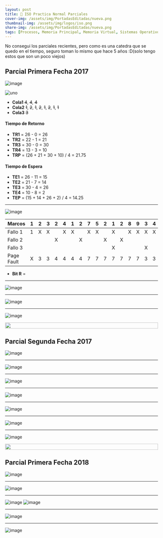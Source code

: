 ```yaml
---
layout: post
title: 💾 ISO Practica Normal Parciales
cover-img: /assets/img/PortadasEditadas/nueva.png
thumbnail-img: /assets/img/logos/iso.png
share-img: /assets/img/PortadasEditadas/nueva.png
tags: [Procesos, Memoria Principal, Memoria Virtual, Sistemas Operativos, Practicas, ISO]
---
```


No consegui los parciales recientes, pero como es una catedra que se quedo en el tiempo, seguro toman lo mismo que hace 5 años :D(solo tengo estos que son un poco viejos)

## Parcial Primera Fecha 2017

![image](https://github.com/Fabian-Martinez-Rincon/Fabian-Martinez-Rincon/assets/55964635/876df7cc-94c4-4efc-83ef-be5d9653bf68)

![uno](https://github.com/Fabian-Martinez-Rincon/Fabian-Martinez-Rincon/assets/55964635/a8646285-8bbc-45e2-b226-c5f74bb52df0)

- **Cola1** ~~4~~, ~~4~~, ~~4~~
- **Cola2** ~~1~~, ~~2~~, ~~1~~, ~~2~~, ~~1~~, ~~2~~, ~~1~~, ~~1~~
- **Cola3** ~~3~~

#### Tiempo de Retorno
- **TR1** = 26 - 0 = 26
- **TR2** = 22 - 1 = 21
- **TR3** = 30 - 0 = 30
- **TR4** = 13 - 3 = 10
- **TRP** = (26 + 21 + 30 + 10) / 4 = 21.75

#### Tiempo de Espera
- **TE1** = 26 - 11 = 15
- **TE2** = 21 - 7 = 14
- **TE3** = 30 - 4 = 26
- **TE4** = 10 - 8 = 2
- **TEP** = (15 + 14 + 26 + 2) / 4 = 14.25


---

![image](https://github.com/Fabian-Martinez-Rincon/Fabian-Martinez-Rincon/assets/55964635/9919f329-27de-4ca5-a9b9-0e32a562ffaf)

| Marcos | 1 | 2 | 3 | 2 | 4 | 1 | 2 | 7 | 5 | 2 | 1 | 2 | 8 | 9 | 3 | 4 | 5 |
| --- | --- | - | - | - | - | - | - | - | - | - | - | - | - | - | - | - | - |
| Fallo 1 | 1 | X | X |   | X | X |   | X | X |   | X |   | X | X | X | X | X |
| Fallo 2 |  |   |   | X |   |   | X |   |   | X |   | X |   |   |   |   |   |
| Fallo 3 |   |   |   |   |   |   |   |   |   |   | X |   |   |   | X |   |   |
| Page Fault | X | 3 | 3 | 4 | 4 | 4 | 4 | 7 | 7 | 7 | 7 | 7 | 7 | 7 | 3 | 3 | 3 |

- **Bit R** =  



---

![image](https://github.com/Fabian-Martinez-Rincon/Fabian-Martinez-Rincon/assets/55964635/7ea9794a-2954-406a-8900-e02b2fea86d4)

---

![image](https://github.com/Fabian-Martinez-Rincon/Fabian-Martinez-Rincon/assets/55964635/ed069903-77c1-4c5d-8d15-6a70b800eda4)

---

![image](https://github.com/Fabian-Martinez-Rincon/Fabian-Martinez-Rincon/assets/55964635/b2eef749-27af-4fbb-8743-65b542a0327e)

<img src= 'https://i.gifer.com/origin/8c/8cd3f1898255c045143e1da97fbabf10_w200.gif' height="20" width="100%">

## Parcial Segunda Fecha 2017

![image](https://github.com/Fabian-Martinez-Rincon/Fabian-Martinez-Rincon/assets/55964635/82adad19-b884-44f8-9392-c3757900fe36)

---

![image](https://github.com/Fabian-Martinez-Rincon/Fabian-Martinez-Rincon/assets/55964635/148fe07b-1910-4d90-882d-186a784d27af)

---

![image](https://github.com/Fabian-Martinez-Rincon/Fabian-Martinez-Rincon/assets/55964635/fa88ce05-7ab1-4814-a597-9f2a3dd48400)


---

![image](https://github.com/Fabian-Martinez-Rincon/Fabian-Martinez-Rincon/assets/55964635/c05c4968-d86e-4cbb-aef8-9902e808c26f)


---

![image](https://github.com/Fabian-Martinez-Rincon/Fabian-Martinez-Rincon/assets/55964635/fbf7ccf1-e499-4035-9ca3-2541062d0084)

---

![image](https://github.com/Fabian-Martinez-Rincon/Fabian-Martinez-Rincon/assets/55964635/540e1406-cec7-45a8-9202-5e1932abb25f)

---

![image](https://github.com/Fabian-Martinez-Rincon/Fabian-Martinez-Rincon/assets/55964635/bfa13b46-3009-4ed2-9784-16963fce8f38)


<img src= 'https://i.gifer.com/origin/8c/8cd3f1898255c045143e1da97fbabf10_w200.gif' height="20" width="100%">

## Parcial Primera Fecha 2018

![image](https://github.com/Fabian-Martinez-Rincon/Fabian-Martinez-Rincon/assets/55964635/b554cf5b-842a-4276-807d-169f7e24fcaf)

---

![image](https://github.com/Fabian-Martinez-Rincon/Fabian-Martinez-Rincon/assets/55964635/a8d1fe87-48bb-4527-840d-6ba439eec288)

---

![image](https://github.com/Fabian-Martinez-Rincon/Fabian-Martinez-Rincon/assets/55964635/c0d6f1c8-768d-4e59-b53f-689b36b46a78)
![image](https://github.com/Fabian-Martinez-Rincon/Fabian-Martinez-Rincon/assets/55964635/d4308474-6901-4fc8-9133-9a44d5ce2a34)

---

![image](https://github.com/Fabian-Martinez-Rincon/Fabian-Martinez-Rincon/assets/55964635/96b66b08-0c2c-46d4-bad5-82ae3160b10c)

---

![image](https://github.com/Fabian-Martinez-Rincon/Fabian-Martinez-Rincon/assets/55964635/ce2e4b64-690a-4cd5-92b2-e5d8f67e4cdb)